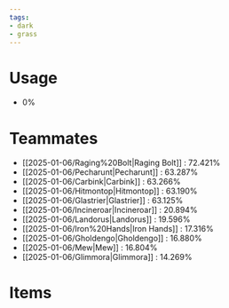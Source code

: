 ```yaml
---
tags:
- dark
- grass
---
```

# Usage
- 0%
# Teammates
- [[2025-01-06/Raging%20Bolt|Raging Bolt]] : 72.421%
- [[2025-01-06/Pecharunt|Pecharunt]] : 63.287%
- [[2025-01-06/Carbink|Carbink]] : 63.266%
- [[2025-01-06/Hitmontop|Hitmontop]] : 63.190%
- [[2025-01-06/Glastrier|Glastrier]] : 63.125%
- [[2025-01-06/Incineroar|Incineroar]] : 20.894%
- [[2025-01-06/Landorus|Landorus]] : 19.596%
- [[2025-01-06/Iron%20Hands|Iron Hands]] : 17.316%
- [[2025-01-06/Gholdengo|Gholdengo]] : 16.880%
- [[2025-01-06/Mew|Mew]] : 16.804%
- [[2025-01-06/Glimmora|Glimmora]] : 14.269%
# Items